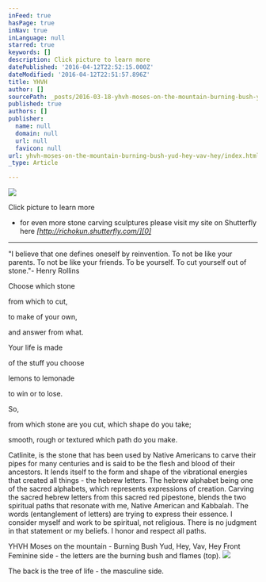 ```yaml
---
inFeed: true
hasPage: true
inNav: true
inLanguage: null
starred: true
keywords: []
description: Click picture to learn more
datePublished: '2016-04-12T22:52:15.000Z'
dateModified: '2016-04-12T22:51:57.896Z'
title: YHVH
author: []
sourcePath: _posts/2016-03-18-yhvh-moses-on-the-mountain-burning-bush-yud-hey-vav-hey.md
published: true
authors: []
publisher:
  name: null
  domain: null
  url: null
  favicon: null
url: yhvh-moses-on-the-mountain-burning-bush-yud-hey-vav-hey/index.html
_type: Article

---
```

![](https://s3-us-west-2.amazonaws.com/the-grid-img/p/d146a892555876f2eacf7f3d1d941390cb3e107a.jpg)

Click picture to learn more

- for even more stone carving sculptures please visit my site on Shutterfly here _[http://richokun.shutterfly.com/][0]_

----------

"I believe that one defines oneself by reinvention. To not be like your parents. To not be like your friends. To be yourself. To cut yourself out of stone."- Henry Rollins

Choose which stone

from which to cut,

to make of your own,

and answer from what.

Your life is made

of the stuff you choose

lemons to lemonade

to win or to lose.

So,

from which stone are you cut, which shape do you take;

smooth, rough or textured which path do you make.

Catlinite, is the stone that has been used by Native Americans to carve their pipes for many centuries and is said to be the flesh and blood of their ancestors. It lends itself to the form and shape of the vibrational energies that created all things - the hebrew letters. The hebrew alphabet being one of the sacred alphabets, which represents expressions of creation. Carving the sacred hebrew letters from this sacred red pipestone, blends the two spiritual paths that resonate with me, Native American and Kabbalah. The words (entanglement of letters) are trying to express their essence.  I consider myself and work to be spiritual, not religious.  There is no judgment in that statement or my beliefs. I honor and respect all paths.

YHVH Moses on the mountain - Burning Bush Yud, Hey, Vav, Hey Front Feminine side - the letters are the burning bush and flames (top).
![](https://the-grid-user-content.s3-us-west-2.amazonaws.com/e27565ee-eebb-4c1a-948b-5083e8c29f76.jpg)

The back is the tree of life - the masculine side.

[0]: http://richokun.shutterfly.com/